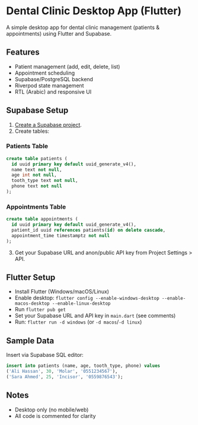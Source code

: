 # Dental Clinic Desktop App (Flutter)

A simple desktop app for dental clinic management (patients & appointments) using Flutter and Supabase.

## Features
- Patient management (add, edit, delete, list)
- Appointment scheduling
- Supabase/PostgreSQL backend
- Riverpod state management
- RTL (Arabic) and responsive UI

## Supabase Setup
1. [Create a Supabase project](https://supabase.com/).
2. Create tables:

### Patients Table
```sql
create table patients (
  id uuid primary key default uuid_generate_v4(),
  name text not null,
  age int not null,
  tooth_type text not null,
  phone text not null
);
```

### Appointments Table
```sql
create table appointments (
  id uuid primary key default uuid_generate_v4(),
  patient_id uuid references patients(id) on delete cascade,
  appointment_time timestamptz not null
);
```

3. Get your Supabase URL and anon/public API key from Project Settings > API.

## Flutter Setup
- Install Flutter (Windows/macOS/Linux)
- Enable desktop: `flutter config --enable-windows-desktop --enable-macos-desktop --enable-linux-desktop`
- Run `flutter pub get`
- Set your Supabase URL and API key in `main.dart` (see comments)
- Run: `flutter run -d windows` (or `-d macos`/`-d linux`)

## Sample Data
Insert via Supabase SQL editor:
```sql
insert into patients (name, age, tooth_type, phone) values
('Ali Hassan', 30, 'Molar', '0551234567'),
('Sara Ahmed', 25, 'Incisor', '0559876543');
```

## Notes
- Desktop only (no mobile/web)
- All code is commented for clarity
